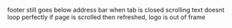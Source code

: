 footer still goes below address bar when tab is closed
scrolling text doesnt loop perfectly
if page is scrolled then refreshed, logo is out of frame

